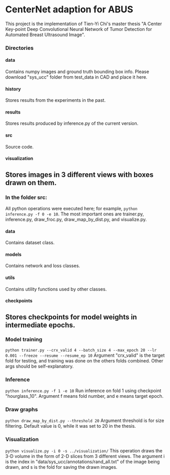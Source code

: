 # CenterNet adaption for ABUS
This project is the implementation of Tien-Yi Chi's master thesis "A Center Key-point Deep Convolutional Neural Network
of Tumor Detection for Automated Breast Ultrasound Image".
### Directories
#### data
Contains numpy images and ground truth bounding box info. Please download "sys_ucc" folder from test_data in CAD and place it here.
#### history
Stores results from the experiments in the past.
#### results
Stores results produced by inference.py of the current version.
#### src
Source code.
#### visualization
Stores images in 3 different views with boxes drawn on them.
---
### In the folder src:
All python operations were executed here; for example, `python inference.py -f 0 -e 10`. The most important ones are trainer.py, inference.py, draw_froc.py, draw_map_by_dist.py, and visualize.py.
#### data
Contains dataset class.
#### models
Contains network and loss classes.
#### utils
Contains utility functions used by other classes.
#### checkpoints
Stores checkpoints for model weights in intermediate epochs.
---
### Model training
`python trainer.py --crx_valid 4 --batch_size 4 --max_epoch 20 --lr 0.001 --freeze --resume --resume_ep 10`
Argument "crx_valid" is the target fold for testing, and training was done on the others folds combined. Other args should be self-explanatory.
### Inference
`python inference.py -f 1 -e 10`
Run inference on fold 1 using checkpoint "hourglass_10". Argument f means fold number, and e means target epoch.
### Draw graphs
`python draw_map_by_dist.py --threshold 20`
Argument threshold is for size filtering. Default value is 0, while it was set to 20 in the thesis.
### Visualization
`python visualize.py -i 0 -s ../visualization/`
This operation draws the 3-D volume in the form of 2-D slices from 3 different views.
The argument i is the index in "data/sys_ucc/annotations/rand_all.txt" of the image being drawn, and s is the fold for saving the drawn images.